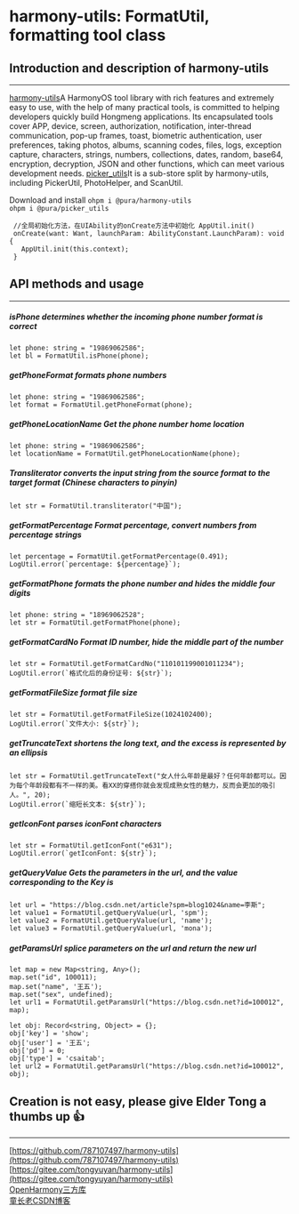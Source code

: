 # harmony-utils: FormatUtil, formatting tool class

## Introduction and description of harmony-utils

------
[harmony-utils](https://ohpm.openharmony.cn/#/cn/detail/@pura%2Fharmony-utils)A HarmonyOS tool library with rich features and extremely easy to use, with the help of many practical tools, is committed to helping developers quickly build Hongmeng applications. Its encapsulated tools cover APP, device, screen, authorization, notification, inter-thread communication, pop-up frames, toast, biometric authentication, user preferences, taking photos, albums, scanning codes, files, logs, exception capture, characters, strings, numbers, collections, dates, random, base64, encryption, decryption, JSON and other functions, which can meet various development needs.
[picker_utils](https://ohpm.openharmony.cn/#/cn/detail/@pura%2Fpicker_utils)It is a sub-store split by harmony-utils, including PickerUtil, PhotoHelper, and ScanUtil.

Download and install
`ohpm i @pura/harmony-utils`  
`ohpm i @pura/picker_utils`

 ```
  //全局初始化方法，在UIAbility的onCreate方法中初始化 AppUtil.init()
  onCreate(want: Want, launchParam: AbilityConstant.LaunchParam): void {
    AppUtil.init(this.context);
  }
 ```

## API methods and usage

------

##### isPhone determines whether the incoming phone number format is correct

```
let phone: string = "19869062586";
let bl = FormatUtil.isPhone(phone);
```

##### getPhoneFormat formats phone numbers

```
let phone: string = "19869062586";
let format = FormatUtil.getPhoneFormat(phone);
```

##### getPhoneLocationName Get the phone number home location

```
let phone: string = "19869062586";
let locationName = FormatUtil.getPhoneLocationName(phone);
```

##### Transliterator converts the input string from the source format to the target format (Chinese characters to pinyin)

```
let str = FormatUtil.transliterator("中国");
```

##### getFormatPercentage Format percentage, convert numbers from percentage strings

```
let percentage = FormatUtil.getFormatPercentage(0.491);
LogUtil.error(`percentage: ${percentage}`);
```

##### getFormatPhone formats the phone number and hides the middle four digits

```
let phone: string = "18969062528";
let str = FormatUtil.getFormatPhone(phone);
```

##### getFormatCardNo Format ID number, hide the middle part of the number

```
let str = FormatUtil.getFormatCardNo("110101199001011234");
LogUtil.error(`格式化后的身份证号: ${str}`);
```

##### getFormatFileSize format file size

```
let str = FormatUtil.getFormatFileSize(1024102400);
LogUtil.error(`文件大小: ${str}`);
```

##### getTruncateText shortens the long text, and the excess is represented by an ellipsis

```
let str = FormatUtil.getTruncateText("女人什么年龄是最好？任何年龄都可以。因为每个年龄段都有不一样的美。看XX的穿搭你就会发现成熟女性的魅力，反而会更加的吸引人。", 20);
LogUtil.error(`缩短长文本: ${str}`);
```

##### getIconFont parses iconFont characters

```
let str = FormatUtil.getIconFont("e631");
LogUtil.error(`getIconFont: ${str}`);
```

##### getQueryValue Gets the parameters in the url, and the value corresponding to the Key is

```
let url = "https://blog.csdn.net/article?spm=blog1024&name=李斯";
let value1 = FormatUtil.getQueryValue(url, 'spm');
let value2 = FormatUtil.getQueryValue(url, 'name');
let value3 = FormatUtil.getQueryValue(url, 'mona');
```

##### getParamsUrl splice parameters on the url and return the new url

```
let map = new Map<string, Any>();
map.set("id", 100011);
map.set("name", '王五');
map.set("sex", undefined);
let url1 = FormatUtil.getParamsUrl("https://blog.csdn.net?id=100012", map);

let obj: Record<string, Object> = {};
obj['key'] = 'show';
obj['user'] = '王五';
obj['pd'] = 0;
obj['type'] = 'csaitab';
let url2 = FormatUtil.getParamsUrl("https://blog.csdn.net?id=100012", obj);
```

## Creation is not easy, please give Elder Tong a thumbs up 👍

------
[https://github.com/787107497/harmony-utils](https://github.com/787107497/harmony-utils)   
[https://gitee.com/tongyuyan/harmony-utils](https://gitee.com/tongyuyan/harmony-utils)   
[OpenHarmony三方库](https://ohpm.openharmony.cn/#/cn/detail/@pura%2Fharmony-utils)   
[童长老CSDN博客](https://blog.csdn.net/qq_32922545)   
   

